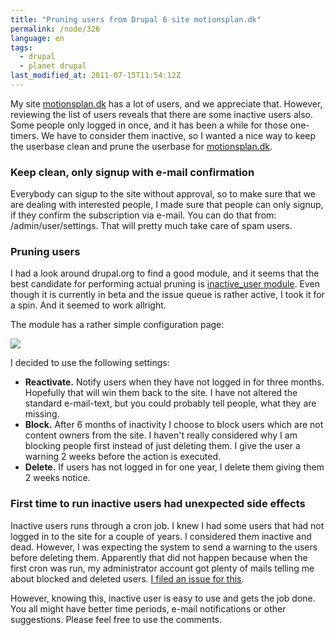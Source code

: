 ```yaml
---
title: "Pruning users from Drupal 6 site motionsplan.dk"
permalink: /node/326
language: en
tags:
  - drupal
  - planet drupal
last_modified_at: 2011-07-15T11:54:12Z
---
```


My site [motionsplan.dk](http://motionsplan.dk) has a lot of users, and we appreciate that. However, reviewing the list of users reveals that there are some inactive users also. Some people only logged in once, and it has been a while for those one-timers. We have to consider them inactive, so I wanted a nice way to keep the userbase clean and prune the userbase for [motionsplan.dk](http://motionsplan.dk).

### Keep clean, only signup with e-mail confirmation

Everybody can sigup to the site without approval, so to make sure that we are dealing with interested people, I made sure that people can only signup, if they confirm the subscription via e-mail. You can do that from: /admin/user/settings. That will pretty much take care of spam users.

### Pruning users

I had a look around drupal.org to find a good module, and it seems that the best candidate for performing actual pruning is [inactive\_user module](http://drupal.org/project/inactive_user). Even though it is currently in beta and the issue queue is rather active, I took it for a spin. And it seemed to work allright.

The module has a rather simple configuration page:

![](https://larsolesen.dk/sites/larsolesen.dk/files/screenshot-1.png)

I decided to use the following settings:

- **Reactivate.** Notify users when they have not logged in for three months. Hopefully that will win them back to the site. I have not altered the standard e-mail-text, but you could probably tell people, what they are missing.
- **Block.** After 6 months of inactivity I choose to block users which are not content owners from the site. I haven't really considered why I am blocking people first instead of just deleting them. I give the user a warning 2 weeks before the action is executed.
- **Delete.** If users has not logged in for one year, I delete them giving them 2 weeks notice.

### First time to run inactive users had unexpected side effects

Inactive users runs through a cron job. I knew I had some users that had not logged in to the site for a couple of years. I considered them inactive and dead. However, I was expecting the system to send a warning to the users before deleting them. Apparently that did not happen because when the first cron was run, my administrator account got plenty of mails telling me about blocked and deleted users. [I filed an issue for this](http://drupal.org/node/1219652).

However, knowing this, inactive user is easy to use and gets the job done. You all might have better time periods, e-mail notifications or other suggestions. Please feel free to use the comments.
